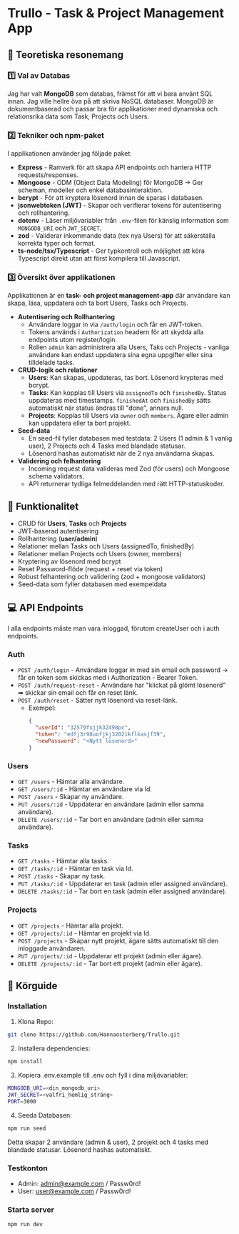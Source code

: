 # Trullo - Task & Project Management App

## 📝 Teoretiska resonemang

### 1️⃣ Val av Databas
Jag har valt **MongoDB** som databas, främst för att vi bara använt SQL innan. Jag ville hellre öva på att skriva NoSQL databaser.
MongoDB är dokumentbaserad och passar bra för applikationer med dynamiska och relationsrika data som Task, Projects och Users. 

### 2️⃣ Tekniker och npm-paket
I applikationen använder jag följade paket:
* **Express** - Ramverk för att skapa API endpoints och hantera HTTP requests/responses.
* **Mongoose** - ODM (Object Data Modeling) för MongoDB → Ger scheman, modeller och enkel databasinteraktion.
* **bcrypt** - För att kryptera lösenord innan de sparas i databasen.
* **jsonwebtoken (JWT)** - Skapar och verifierar tokens för autentisering och rollhantering.
* **dotenv** - Läser miljövariabler från `.env`-filen för känslig information som `MONGODB_URI` och `JWT_SECRET`.
* **zod** - Validerar inkommande data (tex nya Users) för att säkerställa korrekta typer och format.
* **ts-node/tsx/Typescript** - Ger typkontroll och möjlighet att köra Typescript direkt utan att först kompilera till Javascript.

### 3️⃣ Översikt över applikationen
Applikationen är en **task- och project management-app** där användare kan skapa, läsa, uppdatera och ta bort Users, Tasks och Projects.
* **Autentisering och Rollhantering**
  * Användare loggar in via `/auth/login` och får en JWT-token.
  * Tokens används i `Authorization` headern för att skydda alla endpoints utom register/login.
  * Rollen `admin` kan administrera alla Users, Taks och Projects - vanliga användare kan endast uppdatera sina egna uppgifter eller sina tilldelade tasks.
* **CRUD-logik och relationer**
  * **Users**: Kan skapas, uppdateras, tas bort. Lösenord krypteras med bcrypt.
  * **Tasks**: Kan kopplas till Users via `assignedTo` och `finishedBy`. Status uppdateras med timestamps. `finishedAt` och `finishedBy` sätts automatiskt när status ändras till "done", annars null.
  * **Projects**: Kopplas till Users via `owner` och `members`. Ägare eller admin kan uppdatera eller ta bort projekt.
* **Seed-data**
  * En seed-fil fyller databasen med testdata: 2 Users (1 admin & 1 vanlig user), 2 Projects och 4 Tasks med blandade statusar.
  * Lösenord hashas automatiskt när de 2 nya användarna skapas.
* **Validering och felhantering**
  * Incoming request data valideras med Zod (för users) och Mongoose schema validators.
  * API returnerar tydliga felmeddelanden med rätt HTTP-statuskoder.  

## 🔑 Funktionalitet
* CRUD för **Users**, **Tasks** och **Projects**
* JWT-baserad autentisering
* Rollhantering (**user/admin**)
* Relationer mellan Tasks och Users (assignedTo, finishedBy)
* Relationer mellan Projects och Users (owner, members)
* Kryptering av lösenord med bcrypt
* Reset Password-flöde (request + reset via token)
* Robust felhantering och validering (zod + mongoose validators)
* Seed-data som fyller databasen med exempeldata

## 💻 API Endpoints
I alla endpoints måste man vara inloggad, förutom createUser och i auth endpoints.

### Auth
* `POST /auth/login` - Användare loggar in med sin email och password → får en token som skickas med i Authorization - Bearer Token.
* `POST /auth/request-reset` - Användare har "klickat på glömt lösenord" ➡ skickar sin email och får en reset länk. 
* `POST /auth/reset` - Sätter nytt lösenord via reset-länk.
  * Exempel:
    ```json
    {
      "userId": "32579fsjjk32498pc",
      "token": "edfj3r98uofjkj3202ikflkasjf39",
      "newPassword": "<Nytt lösenord>"  
    }
    ```

### Users
* `GET /users` - Hämtar alla användare.
* `GET /users/:id` - Hämtar en användare via Id.
* `POST /users` - Skapar ny användare.
* `PUT /users/:id` - Uppdaterar en användare (admin eller samma användare).
* `DELETE /users/:id` - Tar bort en användare (admin eller samma användare).

### Tasks
* `GET /tasks` - Hämtar alla tasks.
* `GET /tasks/:id` - Hämtar en task via Id.
* `POST /tasks` - Skapar ny task.
* `PUT /tasks/:id` - Uppdaterar en task (admin eller assigned användare).
* `DELETE /tasks/:id` - Tar bort en task (admin eller assigned användare).

### Projects
* `GET /projects` - Hämtar alla projekt.
* `GET /projects/:id` - Hämtar en projekt via Id.
* `POST /projects` - Skapar nytt projekt, ägare sätts automatiskt till den inloggade användaren.
* `PUT /projects/:id` - Uppdaterar ett projekt (admin eller ägare).
* `DELETE /projects/:id` - Tar bort ett projekt (admin eller ägare).

## 🚀 Körguide

### Installation
1. Klona Repo:
```bash
git clone https://github.com/Hannaosterberg/Trullo.git
```
2. Installera dependencies:
```bash
npm install
```
3. Kopiera .env.example till .env och fyll i dina miljövariabler:
```bash
MONGODB_URI=<din_mongodb_uri>
JWT_SECRET=<valfri_hemlig_sträng>
PORT=3000
```
4. Seeda Databasen:
```bash
npm run seed
```
Detta skapar 2 användare (admin & user), 2 projekt och 4 tasks med blandade statusar. Lösenord hashas automatiskt.

### Testkonton
* Admin: admin@example.com / Passw0rd!
* User: user@example.com / Passw0rd!

### Starta server
```bash
npm run dev
```
